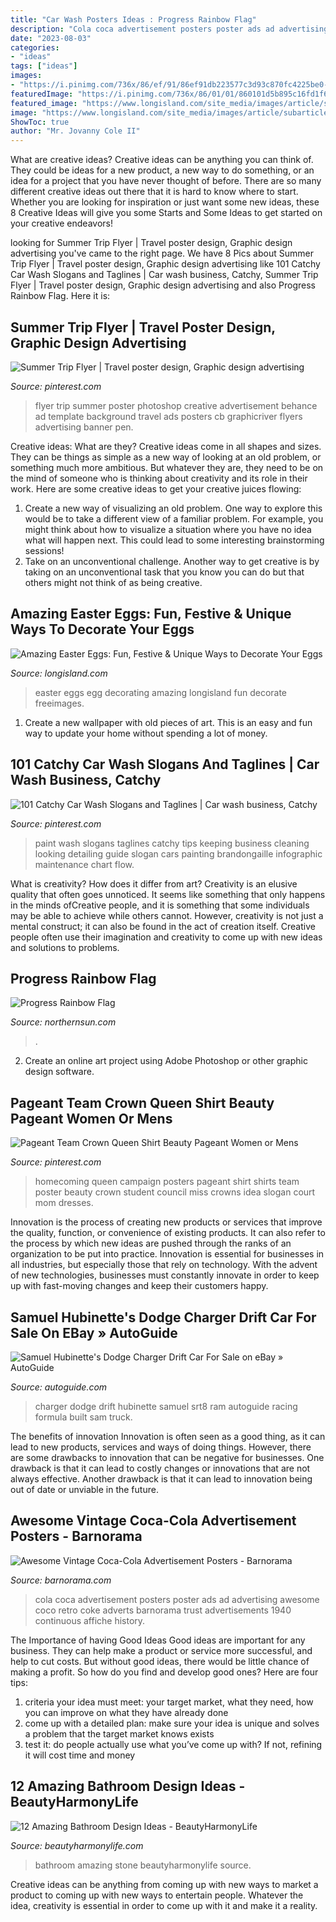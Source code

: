 ```yaml
---
title: "Car Wash Posters Ideas : Progress Rainbow Flag"
description: "Cola coca advertisement posters poster ads ad advertising awesome coco retro coke adverts barnorama trust advertisements 1940 continuous affiche history"
date: "2023-08-03"
categories:
- "ideas"
tags: ["ideas"]
images:
- "https://i.pinimg.com/736x/86/ef/91/86ef91db223577c3d93c870fc4225be0--homecoming-queen-posters-homecoming-queen-campaign.jpg"
featuredImage: "https://i.pinimg.com/736x/86/01/01/860101d5b895c16fd1f673462ebf3624.jpg"
featured_image: "https://www.longisland.com/site_media/images/article/subarticle_image/Easter_Eggs_with_Writing.jpg"
image: "https://www.longisland.com/site_media/images/article/subarticle_image/Easter_Eggs_with_Writing.jpg"
ShowToc: true
author: "Mr. Jovanny Cole II"
---
```



What are creative ideas?
Creative ideas can be anything you can think of. They could be ideas for a new product, a new way to do something, or an idea for a project that you have never thought of before. There are so many different creative ideas out there that it is hard to know where to start. Whether you are looking for inspiration or just want some new ideas, these 8 Creative Ideas will give you some Starts and Some Ideas to get started on your creative endeavors!

	

		
looking for Summer Trip Flyer | Travel poster design, Graphic design advertising you've came to the right page. We have 8 Pics about Summer Trip Flyer | Travel poster design, Graphic design advertising like 101 Catchy Car Wash Slogans and Taglines | Car wash business, Catchy, Summer Trip Flyer | Travel poster design, Graphic design advertising and also Progress Rainbow Flag. Here it is:
		
    
## Summer Trip Flyer | Travel Poster Design, Graphic Design Advertising

<img loading=lazy src="https://i.pinimg.com/736x/38/e5/35/38e535e4960356a2b937ed81f8bd74a9.jpg" onerror="this.onerror=null;this.src='https://tse4.mm.bing.net/th?id=OIP.MduVTjSKmQA6tknk3nco2AHaKe&amp;pid=15.1';" alt="Summer Trip Flyer | Travel poster design, Graphic design advertising">

_Source: pinterest.com_

>flyer trip summer poster photoshop creative advertisement behance ad template background travel ads posters cb graphicriver flyers advertising banner pen. 

	

Creative ideas: What are they?
Creative ideas come in all shapes and sizes. They can be things as simple as a new way of looking at an old problem, or something much more ambitious. But whatever they are, they need to be on the mind of someone who is thinking about creativity and its role in their work. Here are some creative ideas to get your creative juices flowing: 
1) Create a new way of visualizing an old problem. One way to explore this would be to take a different view of a familiar problem. For example, you might think about how to visualize a situation where you have no idea what will happen next. This could lead to some interesting brainstorming sessions! 
2) Take on an unconventional challenge. Another way to get creative is by taking on an unconventional task that you know you can do but that others might not think of as being creative.

    
## Amazing Easter Eggs: Fun, Festive &amp; Unique Ways To Decorate Your Eggs

<img loading=lazy src="https://www.longisland.com/site_media/images/article/subarticle_image/Easter_Eggs_with_Writing.jpg" onerror="this.onerror=null;this.src='https://tse2.mm.bing.net/th?id=OIP.3wCOfcNy6iQLVLS2gLr0lQHaJ4&amp;pid=15.1';" alt="Amazing Easter Eggs: Fun, Festive &amp; Unique Ways to Decorate Your Eggs">

_Source: longisland.com_

>easter eggs egg decorating amazing longisland fun decorate freeimages. 

	

1. Create a new wallpaper with old pieces of art. This is an easy and fun way to update your home without spending a lot of money.

    
## 101 Catchy Car Wash Slogans And Taglines | Car Wash Business, Catchy

<img loading=lazy src="https://i.pinimg.com/736x/86/01/01/860101d5b895c16fd1f673462ebf3624.jpg" onerror="this.onerror=null;this.src='https://tse1.mm.bing.net/th?id=OIP.43sjnKfxW_OcRs-2bRBgTgHaP0&amp;pid=15.1';" alt="101 Catchy Car Wash Slogans and Taglines | Car wash business, Catchy">

_Source: pinterest.com_

>paint wash slogans taglines catchy tips keeping business cleaning looking detailing guide slogan cars painting brandongaille infographic maintenance chart flow. 

	

What is creativity? How does it differ from art?
Creativity is an elusive quality that often goes unnoticed. It seems like something that only happens in the minds ofCreative people, and it is something that some individuals may be able to achieve while others cannot. However, creativity is not just a mental construct; it can also be found in the act of creation itself. Creative people often use their imagination and creativity to come up with new ideas and solutions to problems.

    
## Progress Rainbow Flag

<img loading=lazy src="https://www.northernsun.com/images/image16x9/2282.jpg" onerror="this.onerror=null;this.src='https://tse1.mm.bing.net/th?id=OIP.y82fulsNi6MfLdXeDuD34AHaEK&amp;pid=15.1';" alt="Progress Rainbow Flag">

_Source: northernsun.com_

>. 

	

2. Create an online art project using Adobe Photoshop or other graphic design software.

    
## Pageant Team Crown Queen Shirt Beauty Pageant Women Or Mens

<img loading=lazy src="https://i.pinimg.com/736x/86/ef/91/86ef91db223577c3d93c870fc4225be0--homecoming-queen-posters-homecoming-queen-campaign.jpg" onerror="this.onerror=null;this.src='https://tse4.mm.bing.net/th?id=OIP.WbsK0BuujTwhyzu-C7xrxQHaJ4&amp;pid=15.1';" alt="Pageant Team Crown Queen Shirt Beauty Pageant Women or Mens">

_Source: pinterest.com_

>homecoming queen campaign posters pageant shirt shirts team poster beauty crown student council miss crowns idea slogan court mom dresses. 

	

Innovation is the process of creating new products or services that improve the quality, function, or convenience of existing products. It can also refer to the process by which new ideas are pushed through the ranks of an organization to be put into practice. Innovation is essential for businesses in all industries, but especially those that rely on technology. With the advent of new technologies, businesses must constantly innovate in order to keep up with fast-moving changes and keep their customers happy.

    
## Samuel Hubinette&#039;s Dodge Charger Drift Car For Sale On EBay » AutoGuide

<img loading=lazy src="https://www.autoguide.com/gallery/gallery.php/d/385605-4/sam_hubinette_dodge_charger.jpg" onerror="this.onerror=null;this.src='https://tse1.mm.bing.net/th?id=OIP.QbH9Rj3Kwk2-ue6eu1R4pwHaE8&amp;pid=15.1';" alt="Samuel Hubinette&#039;s Dodge Charger Drift Car For Sale on eBay » AutoGuide">

_Source: autoguide.com_

>charger dodge drift hubinette samuel srt8 ram autoguide racing formula built sam truck. 

	

The benefits of innovation
Innovation is often seen as a good thing, as it can lead to new products, services and ways of doing things. However, there are some drawbacks to innovation that can be negative for businesses. One drawback is that it can lead to costly changes or innovations that are not always effective. Another drawback is that it can lead to innovation being out of date or unviable in the future.

    
## Awesome Vintage Coca-Cola Advertisement Posters - Barnorama

<img loading=lazy src="http://www.barnorama.com/wp-content/images/2011/03/b798/20.jpg" onerror="this.onerror=null;this.src='https://tse4.mm.bing.net/th?id=OIP.BUsx1nodGK_NkSwEDLSRCgHaK4&amp;pid=15.1';" alt="Awesome Vintage Coca-Cola Advertisement Posters - Barnorama">

_Source: barnorama.com_

>cola coca advertisement posters poster ads ad advertising awesome coco retro coke adverts barnorama trust advertisements 1940 continuous affiche history. 

	

The Importance of having Good Ideas
Good ideas are important for any business. They can help make a product or service more successful, and help to cut costs. But without good ideas, there would be little chance of making a profit. So how do you find and develop good ones? Here are four tips:
1. criteria your idea must meet: your target market, what they need, how you can improve on what they have already done
2. come up with a detailed plan: make sure your idea is unique and solves a problem that the target market knows exists
3. test it: do people actually use what you’ve come up with? If not, refining it will cost time and money

    
## 12 Amazing Bathroom Design Ideas - BeautyHarmonyLife

<img loading=lazy src="https://beautyharmonylife.com/wp-content/uploads/2013/08/stone-bathroom-design-ideas-800x1203.jpg" onerror="this.onerror=null;this.src='https://tse2.mm.bing.net/th?id=OIP.6_yIDXccNkMZK7-koYROAQHaLI&amp;pid=15.1';" alt="12 Amazing Bathroom Design Ideas - BeautyHarmonyLife">

_Source: beautyharmonylife.com_

>bathroom amazing stone beautyharmonylife source. 

	

Creative ideas can be anything from coming up with new ways to market a product to coming up with new ways to entertain people. Whatever the idea, creativity is essential in order to come up with it and make it a reality.

